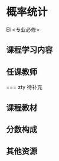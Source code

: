 # 概率统计
<div class="badges">
<span class="badge EI-badge">EI <专业必修></span>
</div>


## 课程学习内容


## 任课教师

=== zty
    待补充

## 课程教材

## 分数构成

## 其他资源


